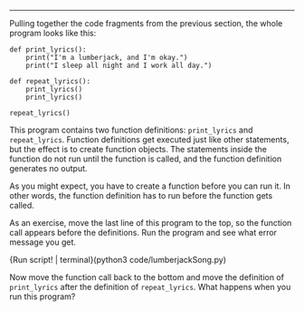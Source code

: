 --------------------

Pulling together the code fragments from the previous section, the whole program looks like this:

    def print_lyrics():
        print("I'm a lumberjack, and I'm okay.")
        print("I sleep all night and I work all day.")

    def repeat_lyrics():
        print_lyrics()
        print_lyrics()

    repeat_lyrics()

This program contains two function definitions: `print_lyrics` and `repeat_lyrics`. Function definitions get executed just like other statements, but the effect is to create function objects. The statements inside the function do not run until the function is called, and the function definition generates no output.

As you might expect, you have to create a function before you can run it. In other words, the function definition has to run before the function gets called.

As an exercise, move the last line of this program to the top, so the function call appears before the definitions. Run the program and see what error message you get.

{Run script! | terminal}(python3 code/lumberjackSong.py)

Now move the function call back to the bottom and move the definition of `print_lyrics` after the definition of `repeat_lyrics`. What happens when you run this program?

